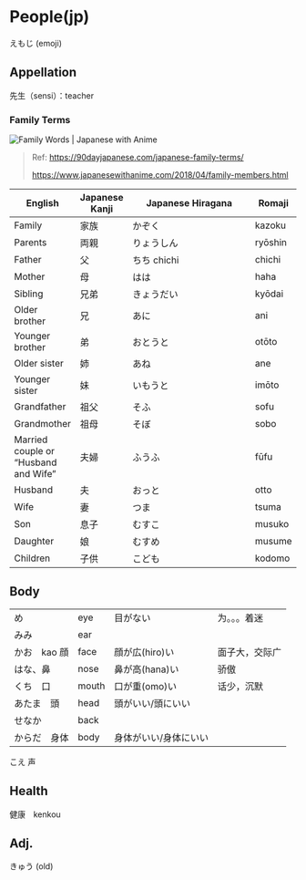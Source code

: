 # People(jp)

えもじ (emoji)

## Appellation

先生（sensi）：teacher

### Family Terms

![Family Words | Japanese with Anime](https://3.bp.blogspot.com/--6EI9YWouFI/WtF3QFqr0NI/AAAAAAAACqs/BIRmi2a0\_bMIuNTKkI4rTfQ0yr\_VYhEIwCK4BGAYYCw/w1200-h630-p-k-no-nu/family-members-japanese.png)

> Ref: https://90dayjapanese.com/japanese-family-terms/
>
> https://www.japanesewithanime.com/2018/04/family-members.html

<table><thead><tr><th>English</th><th>Japanese Kanji</th><th width="200">Japanese Hiragana</th><th>Romaji</th></tr></thead><tbody><tr><td>Family</td><td>家族</td><td>かぞく</td><td>kazoku</td></tr><tr><td>Parents</td><td>両親</td><td>りょうしん</td><td>ryōshin</td></tr><tr><td>Father</td><td>父</td><td>ちち chichi</td><td>chichi</td></tr><tr><td>Mother</td><td>母</td><td>はは</td><td>haha</td></tr><tr><td>Sibling</td><td>兄弟</td><td>きょうだい</td><td>kyōdai</td></tr><tr><td>Older brother</td><td>兄</td><td>あに</td><td>ani</td></tr><tr><td>Younger brother</td><td>弟</td><td>おとうと</td><td>otōto</td></tr><tr><td>Older sister</td><td>姉</td><td>あね</td><td>ane</td></tr><tr><td>Younger sister</td><td>妹</td><td>いもうと</td><td>imōto</td></tr><tr><td>Grandfather</td><td>祖父</td><td>そふ</td><td>sofu</td></tr><tr><td>Grandmother</td><td>祖母</td><td>そぼ</td><td>sobo</td></tr><tr><td>Married couple or “Husband and Wife”</td><td>夫婦</td><td>ふうふ</td><td>fūfu</td></tr><tr><td>Husband</td><td>夫</td><td>おっと</td><td>otto</td></tr><tr><td>Wife</td><td>妻</td><td>つま</td><td>tsuma</td></tr><tr><td>Son</td><td>息子</td><td>むすこ</td><td>musuko</td></tr><tr><td>Daughter</td><td>娘</td><td>むすめ</td><td>musume</td></tr><tr><td>Children</td><td>子供</td><td>こども</td><td>kodomo</td></tr></tbody></table>

## Body

|          |       |             |         |
| -------- | ----- | ----------- | ------- |
| め        | eye   | 目がない        | 为。。。着迷  |
| みみ       | ear   |             |         |
| かお　kao 顔 | face  | 顔が広(hiro)い  | 面子大，交际广 |
| はな、鼻     | nose  | 鼻が高(hana)い  | 骄傲      |
| くち　口     | mouth | 口が重(omo)い   | 话少，沉默   |
| あたま　頭    | head  | 頭がいい/頭にいい   |         |
| せなか      | back  |             |         |
| からだ　身体   | body  | 身体がいい/身体にいい |         |

こえ 声

## Health

健康　kenkou

## Adj.

きゅう (old)

